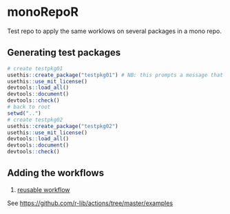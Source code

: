 # monoRepoR
Test repo to apply the same worklows on several packages in a mono repo.


## Generating test packages

```R
# create testpkg01
usethis::create_package("testpkg01") # NB: this prompts a message that requires an answer
usethis::use_mit_license()
devtools::load_all()
devtools::document()
devtools::check()
# back to root
setwd("..")
# create testpkg02
usethis::create_package("testpkg02")
usethis::use_mit_license()
devtools::load_all()
devtools::document()
devtools::check()
```

## Adding the workflows 

1. [reusable workflow](https://docs.github.com/en/actions/using-workflows/reusing-workflows#creating-a-reusable-workflow)

See https://github.com/r-lib/actions/tree/master/examples